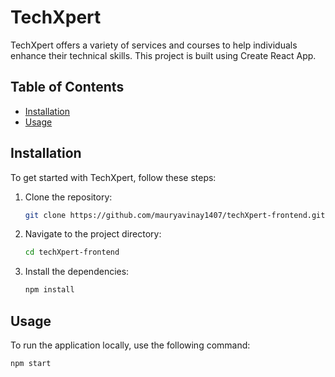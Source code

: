 # TechXpert

TechXpert offers a variety of services and courses to help individuals enhance their technical skills. This project is built using Create React App.

## Table of Contents

- [Installation](#installation)
- [Usage](#usage)

## Installation

To get started with TechXpert, follow these steps:

1. Clone the repository:
    ```bash
    git clone https://github.com/mauryavinay1407/techXpert-frontend.git
    ```
2. Navigate to the project directory:
    ```bash
    cd techXpert-frontend
    ```
3. Install the dependencies:
    ```bash
    npm install
    ```

## Usage

To run the application locally, use the following command:

```bash
npm start
